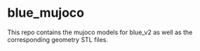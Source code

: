 # blue_mujoco

This repo contains the mujoco models for blue_v2 as well as the corresponding geometry STL files.
